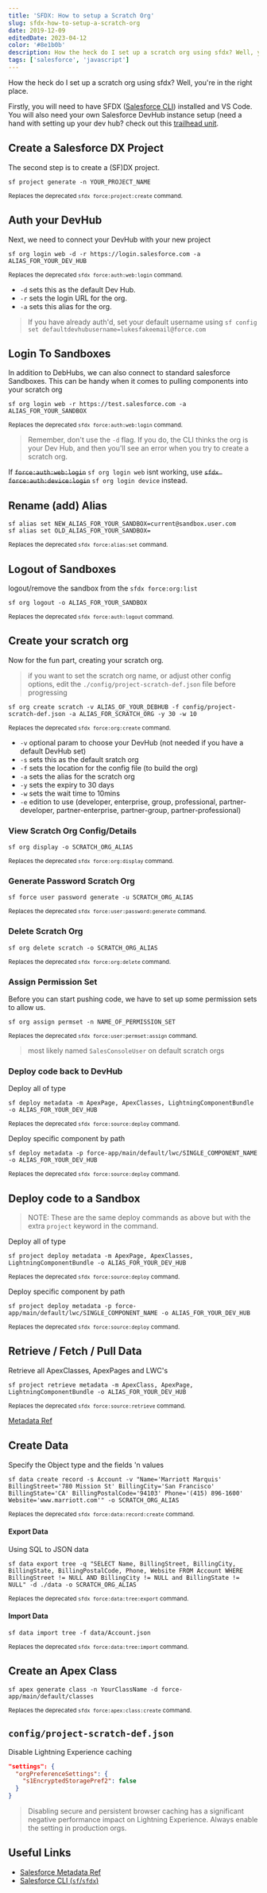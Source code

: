 ```yaml
---
title: 'SFDX: How to setup a Scratch Org'
slug: sfdx-how-to-setup-a-scratch-org
date: 2019-12-09
editedDate: 2023-04-12
color: '#8e1b0b'
description: How the heck do I set up a scratch org using sfdx? Well, you're in the right place
tags: ['salesforce', 'javascript']
---
```


How the heck do I set up a scratch org using sfdx? Well, you're in the right place.

Firstly, you will need to have SFDX ([Salesforce CLI](https://developer.salesforce.com/tools/sfdxcli)) installed and VS Code. You will also need your own Salesforce DevHub instance setup (need a hand with setting up your dev hub? check out this [trailhead unit](https://trailhead.salesforce.com/en/content/learn/modules/sfdx_app_dev/sfdx_app_dev_setup_dx).

## Create a Salesforce DX Project

The second step is to create a (SF)DX project.

```shell
sf project generate -n YOUR_PROJECT_NAME
```
<small>Replaces the deprecated `sfdx force:project:create` command.</small>

## Auth your DevHub

Next, we need to connect your DevHub with your new project

```shell
sf org login web -d -r https://login.salesforce.com -a ALIAS_FOR_YOUR_DEV_HUB 
```
<small>Replaces the deprecated `sfdx force:auth:web:login` command.</small>

- `-d` sets this as the default Dev Hub.
- `-r` sets the login URL for the org.
- `-a` sets this alias for the org.

> If you have already auth'd, set your default username using `sf config set defaultdevhubusername=lukesfakeemail@force.com`

## Login To Sandboxes

In addition to DebHubs, we can also connect to standard salesforce Sandboxes. This can be handy when it comes to pulling components into your scratch org

```shell
sf org login web -r https://test.salesforce.com -a ALIAS_FOR_YOUR_SANDBOX
```
<small>Replaces the deprecated `sfdx force:auth:web:login` command.</small>

> Remember, don't use the `-d` flag. If you do, the CLI thinks the org is your Dev Hub, and then you'll see an error when you try to create a scratch org.

If ~~`force:auth:web:login`~~ `sf org login web` isnt working, use ~~`sfdx force:auth:device:login`~~ `sf org login device` instead.

## Rename (add) Alias

```shell
sf alias set NEW_ALIAS_FOR_YOUR_SANDBOX=current@sandbox.user.com
sf alias set OLD_ALIAS_FOR_YOUR_SANDBOX=
```
<small>Replaces the deprecated `sfdx force:alias:set` command.</small>

## Logout of Sandboxes

logout/remove the sandbox from the `sfdx force:org:list`

```shell
sf org logout -o ALIAS_FOR_YOUR_SANDBOX
```
<small>Replaces the deprecated `sfdx force:auth:logout` command.</small>

## Create your scratch org

Now for the fun part, creating your scratch org.

> if you want to set the scratch org name, or adjust other config options, edit the `./config/project-scratch-def.json` file before progressing

```shell
sf org create scratch -v ALIAS_OF_YOUR_DEBHUB -f config/project-scratch-def.json -a ALIAS_FOR_SCRATCH_ORG -y 30 -w 10
```
<small>Replaces the deprecated `sfdx force:org:create` command.</small>

- `-v` optional param to choose your DevHub (not needed if you have a default DevHub set)
- `-s` sets this as the default sratch org
- `-f` sets the location for the config file (to build the org)
- `-a` sets the alias for the scratch org
- `-y` sets the expiry to 30 days
- `-w` sets the wait time to 10mins
- `-e` edition to use (developer, enterprise, group, professional, partner-developer, partner-enterprise, partner-group, partner-professional)


### View Scratch Org Config/Details

```shell
sf org display -o SCRATCH_ORG_ALIAS
```
<small>Replaces the deprecated `sfdx force:org:display` command.</small>

### Generate Password Scratch Org

```shell
sf force user password generate -u SCRATCH_ORG_ALIAS
```
<small>Replaces the deprecated `sfdx force:user:password:generate` command.</small>

### Delete Scratch Org

```shell
sf org delete scratch -o SCRATCH_ORG_ALIAS
```
<small>Replaces the deprecated `sfdx force:org:delete` command.</small>

### Assign Permission Set

Before you can start pushing code, we have to set up some permission sets to allow us.

```shell
sf org assign permset -n NAME_OF_PERMISSION_SET
```
<small>Replaces the deprecated `sfdx force:user:permset:assign` command.</small>

> most likely named `SalesConsoleUser` on default scratch orgs

### Deploy code back to DevHub

Deploy all of type

```shell
sf deploy metadata -m ApexPage, ApexClasses, LightningComponentBundle -o ALIAS_FOR_YOUR_DEV_HUB
```
<small>Replaces the deprecated `sfdx force:source:deploy` command.</small>

Deploy specific component by path

```shell
sf deploy metadata -p force-app/main/default/lwc/SINGLE_COMPONENT_NAME -o ALIAS_FOR_YOUR_DEV_HUB
```
<small>Replaces the deprecated `sfdx force:source:deploy` command.</small>


## Deploy code to a Sandbox

> NOTE: These are the same deploy commands as above but with the extra `project` keyword in the command.

Deploy all of type

```shell
sf project deploy metadata -m ApexPage, ApexClasses, LightningComponentBundle -o ALIAS_FOR_YOUR_DEV_HUB
```
<small>Replaces the deprecated `sfdx force:source:deploy` command.</small>

Deploy specific component by path

```shell
sf project deploy metadata -p force-app/main/default/lwc/SINGLE_COMPONENT_NAME -o ALIAS_FOR_YOUR_DEV_HUB
```
<small>Replaces the deprecated `sfdx force:source:deploy` command.</small>


## Retrieve / Fetch / Pull Data

Retrieve all ApexClasses, ApexPages and LWC's

```shell
sf project retrieve metadata -m ApexClass, ApexPage, LightningComponentBundle -o ALIAS_FOR_YOUR_DEV_HUB
```
<small>Replaces the deprecated `sfdx force:source:retrieve` command.</small>

[Metadata Ref](https://developer.salesforce.com/docs/atlas.en-us.api_meta.meta/api_meta/meta_types_list.htm)


## Create Data

Specify the Object type and the fields 'n values

```shell
sf data create record -s Account -v "Name='Marriott Marquis' BillingStreet='780 Mission St' BillingCity='San Francisco' BillingState='CA' BillingPostalCode='94103' Phone='(415) 896-1600' Website='www.marriott.com'" -o SCRATCH_ORG_ALIAS
```
<small>Replaces the deprecated `sfdx force:data:record:create` command.</small>

#### Export Data

Using SQL to JSON data

```shell
sf data export tree -q "SELECT Name, BillingStreet, BillingCity, BillingState, BillingPostalCode, Phone, Website FROM Account WHERE BillingStreet != NULL AND BillingCity != NULL and BillingState != NULL" -d ./data -o SCRATCH_ORG_ALIAS
```
<small>Replaces the deprecated `sfdx force:data:tree:export` command.</small>

#### Import Data

```shell
sf data import tree -f data/Account.json
```
<small>Replaces the deprecated `sfdx force:data:tree:import` command.</small>

## Create an Apex Class

```shell
sf apex generate class -n YourClassName -d force-app/main/default/classes
```
<small>Replaces the deprecated `sfdx force:apex:class:create` command.</small>

## `config/project-scratch-def.json`

Disable Lightning Experience caching

```json
"settings": {
  "orgPreferenceSettings": {
    "s1EncryptedStoragePref2": false
  }
}
```

> Disabling secure and persistent browser caching has a significant negative performance impact on Lightning Experience. Always enable the setting in production orgs.

## Useful Links

- [Salesforce Metadata Ref](https://developer.salesforce.com/docs/atlas.en-us.api_meta.meta/api_meta/meta_types_list.htm)
- [Salesforce CLI (`sf`/`sfdx`)](https://developer.salesforce.com/docs/atlas.en-us.sfdx_cli_reference.meta/sfdx_cli_reference/cli_reference_top.htm)